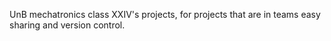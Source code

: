 UnB mechatronics class XXIV's projects, for projects that are in teams easy sharing and version control.